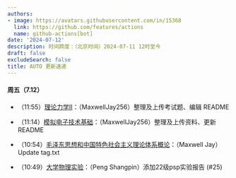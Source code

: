 ```yaml
---
authors:
- image: https://avatars.githubusercontent.com/in/15368
  link: https://github.com/features/actions
  name: github-actions[bot]
date: '2024-07-12'
description: 时间跨度：（北京时间）2024-07-11 12时至今
draft: false
excludeSearch: false
title: AUTO 更新速递
---
```


#### 周五（7.12）

- （11:55）[理论力学Ⅱ](https://github.com/HITSZ-OpenAuto/EMEC1002)：（MaxwellJay256）整理及上传考试题、编辑 README

- （11:14）[模拟电子技术基础](https://github.com/HITSZ-OpenAuto/EE1007)：（MaxwellJay256）整理及上传资料、更新 README

- （10:54）[毛泽东思想和中国特色社会主义理论体系概论](https://github.com/HITSZ-OpenAuto/GEIP1018)：（Maxwell Jay）Update tag.txt

- （10:49）[大学物理实验](https://github.com/HITSZ-OpenAuto/PHYS1002)：（Peng Shangpin）添加22级psp实验报告 (#25)

